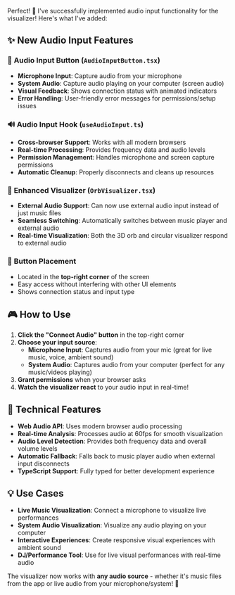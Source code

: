 Perfect! 🎵 I've successfully implemented audio input functionality for the visualizer! Here's what I've added:

## ✨ **New Audio Input Features**

### 🎤 **Audio Input Button** (`AudioInputButton.tsx`)
- **Microphone Input**: Capture audio from your microphone
- **System Audio**: Capture audio playing on your computer (screen audio)
- **Visual Feedback**: Shows connection status with animated indicators
- **Error Handling**: User-friendly error messages for permissions/setup issues

### 🔊 **Audio Input Hook** (`useAudioInput.ts`)
- **Cross-browser Support**: Works with all modern browsers
- **Real-time Processing**: Provides frequency data and audio levels
- **Permission Management**: Handles microphone and screen capture permissions
- **Automatic Cleanup**: Properly disconnects and cleans up resources

### 🌟 **Enhanced Visualizer** (`OrbVisualizer.tsx`)
- **External Audio Support**: Can now use external audio input instead of just music files
- **Seamless Switching**: Automatically switches between music player and external audio
- **Real-time Visualization**: Both the 3D orb and circular visualizer respond to external audio

### 📍 **Button Placement**
- Located in the **top-right corner** of the screen
- Easy access without interfering with other UI elements
- Shows connection status and input type

## 🎮 **How to Use**

1. **Click the "Connect Audio" button** in the top-right corner
2. **Choose your input source**:
   - **Microphone Input**: Captures audio from your mic (great for live music, voice, ambient sound)
   - **System Audio**: Captures audio from your computer (perfect for any music/videos playing)
3. **Grant permissions** when your browser asks
4. **Watch the visualizer react** to your audio input in real-time!

## 🔧 **Technical Features**

- **Web Audio API**: Uses modern browser audio processing
- **Real-time Analysis**: Processes audio at 60fps for smooth visualization
- **Audio Level Detection**: Provides both frequency data and overall volume levels
- **Automatic Fallback**: Falls back to music player audio when external input disconnects
- **TypeScript Support**: Fully typed for better development experience

## 💡 **Use Cases**

- **Live Music Visualization**: Connect a microphone to visualize live performances
- **System Audio Visualization**: Visualize any audio playing on your computer
- **Interactive Experiences**: Create responsive visual experiences with ambient sound
- **DJ/Performance Tool**: Use for live visual performances with real-time audio

The visualizer now works with **any audio source** - whether it's music files from the app or live audio from your microphone/system! 🎊